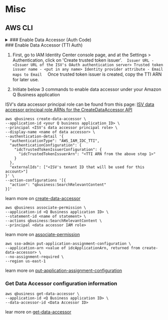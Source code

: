 # Misc

## AWS CLI 

<details>
<summary>### Enable Data Accessor (Auth Code)</summary>

1. Initiate below 3 commands to enable data accessor under your Amazon Q Business application

ISV's data accessor principal role can be found from this page: [ISV data accessor principal role ARNs for the CreateDataAccessor API](https://docs.aws.amazon.com/amazonq/latest/qbusiness-ug/data-accessors-granting-permissions-cli.html#data-accessors-granting-permissions-cli-principal-arns)

```
aws qbusiness create-data-accessor \
--application-id <your Q business application ID> \
--principal <ISV's data accessor principal role> \
--display-name <name of data accessor> \
--authentication-detail '{
  "authenticationType": "AWS_IAM_IDC_AUTH_CODE",
  "externalIds": ["<ISV's tenant ID that will be used for this account>"]
}' \
--action-configurations '[{
  "action": "qbusiness:SearchRelevantContent"
}]'
```
learn more on [create-data-accessor](https://docs.aws.amazon.com/cli/latest/reference/qbusiness/create-data-accessor.html)

```
aws qbusiness associate-permission \
--application-id <Q Business application ID \
--statement-id <unique identifier for policy statement> \
--actions qbusiness:SearchRelevantContent \
--principal <ISV's data accessor principal role>
```
learn more on [associate-permission](https://docs.aws.amazon.com/cli/latest/reference/qbusiness/associate-permission.html)

```
aws sso-admin put-application-assignment-configuration \
--application-arn <value of idcApplicationArn, returned from create-data-accessor> \
--no-assignment-required \
--region us-east-1
```
learn more on [put-application-assignment-configuration](https://docs.aws.amazon.com/cli/latest/reference/sso-admin/put-application-assignment-configuration.html)
</details>
### Enable Data Accessor (TTI Auth)

1. First, go to IAM Identity Center console page, and at the Settings > Authentication, click on 'Create trusted token issuer'. 
 ```
Issuer URL - <Issuer URL of the ISV's OAuth authentication server>
Trusted token issuer name - <put in any name>
Identity provider attribute - Email maps to Email
 ```
Once trusted token issuer is created, copy the TTI ARN for later use.

2. Initiate below 3 commands to enable data accessor under your Amazon Q Business application

ISV's data accessor principal role can be found from this page: [ISV data accessor principal role ARNs for the CreateDataAccessor API](https://docs.aws.amazon.com/amazonq/latest/qbusiness-ug/data-accessors-granting-permissions-cli.html#data-accessors-granting-permissions-cli-principal-arns)

```
aws qbusiness create-data-accessor \
--application-id <your Q business application ID> \
--principal <ISV's data accessor principal role> \
--display-name <name of data accessor> \
--authentication-detail '{
  "authenticationType": "AWS_IAM_IDC_TTI",
  "authenticationConfiguration": {
    "idcTrustedTokenIssuerConfiguration": {
      "idcTrustedTokenIssuerArn": "<TTI ARN from the above step 1>"
    }
  },
  "externalIds": ["<ISV's tenant ID that will be used for this account>"]
}' \
--action-configurations '[{
  "action": "qbusiness:SearchRelevantContent"
}]'
```
learn more on [create-data-accessor](https://docs.aws.amazon.com/cli/latest/reference/qbusiness/create-data-accessor.html)

```
aws qbusiness associate-permission \
--application-id <Q Business application ID> \
--statement-id <name of statement> \
--actions qbusiness:SearchRelevantContent \
--principal <data accessor IAM role>
```
learn more on [associate-permission](https://docs.aws.amazon.com/cli/latest/reference/qbusiness/associate-permission.html)

```
aws sso-admin put-application-assignment-configuration \
--application-arn <value of idcApplicationArn, returned from create-data-accessor> \
--no-assignment-required \
--region us-east-1
```
learn more on [put-application-assignment-configuration](https://docs.aws.amazon.com/cli/latest/reference/sso-admin/put-application-assignment-configuration.html)

### Get Data Accessor configuration information 

```
aws qbusiness get-data-accessor \
--application-id <Q Business application ID> \
--data-accessor-id <Data Accessor ID>
```
lear more on [get-data-accessor](https://docs.aws.amazon.com/cli/latest/reference/qbusiness/get-data-accessor.html)
